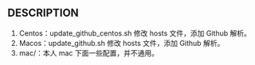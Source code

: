 ## DESCRIPTION

1. Centos：update_github_centos.sh 修改 hosts 文件，添加 Github 解析。
2. Macos：update_github.sh 修改 hosts 文件，添加 Github 解析。
3. mac/：本人 mac 下面一些配置，并不通用。
